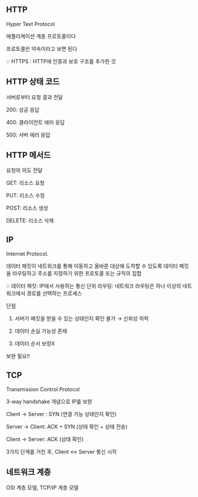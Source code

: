 ## HTTP

Hyper Text Protocol

애플리케이션 계층 프로토콜이다

프로토콜은 약속이라고 보면 된다

<aside>
💡 HTTPS : HTTP에 인증과 보호 구조를 추가한 것

</aside>

## HTTP 상태 코드

서버로부터 요청 결과 전달

200: 성공 응답

400: 클라이언트 에러 응답

500: 서버 에러 응답

## HTTP 메서드

요청의 의도 전달

GET: 리소스 요청

PUT: 리소스 수정

POST: 리소스 생성

DELETE: 리소스 삭제 

## IP

Internet Protocol.

데이터 패킷이 네트워크를 통해 이동하고 올바른 대상에 도착할 수 있도록 데이터 패킷을 라우팅하고 주소를 지정하기 위한 프로토콜 또는 규칙의 집합

<aside>
💡 데이터 패킷: IP에서 사용하는 통신 단위                                                            라우팅: 네트워크 라우팅은 하나 이상의 네트워크에서 경로를 선택하는 프로세스

</aside>

단점

1) 서버가 패킷을 받을 수 있는 상태인지 확인 불가 → 신뢰성 하락

2) 데이터 손실 가능성 존재

3) 데이터 순서 보장X

보완 필요!! 

## TCP

Transmission Control Protocol

3-way handshake 개념으로 IP를 보완

Client → Server : SYN (연결 가능 상태인지 확인)

Server → Client: ACK + SYN (상태 확인 + 상태 전송)

Client → Server: ACK (상태 확인)

3가지 단계를 거친 후, Client ↔ Server 통신 시작

## 네트워크 계층

OSI 계층 모델, TCP/IP 계층 모델
